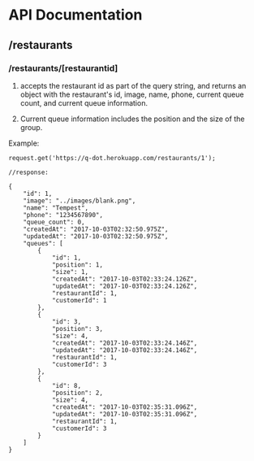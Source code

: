 # API Documentation

## /restaurants

### /restaurants/[restaurantid]

1. accepts the restaurant id as part of the query string, and returns an object with the restaurant's id, image, name, phone, current queue count, and current queue information.

1. Current queue information includes the position and the size of the group.

Example:
```
request.get('https://q-dot.herokuapp.com/restaurants/1');

//response:

{
    "id": 1,
    "image": "../images/blank.png",
    "name": "Tempest",
    "phone": "1234567890",
    "queue_count": 0,
    "createdAt": "2017-10-03T02:32:50.975Z",
    "updatedAt": "2017-10-03T02:32:50.975Z",
    "queues": [
        {
            "id": 1,
            "position": 1,
            "size": 1,
            "createdAt": "2017-10-03T02:33:24.126Z",
            "updatedAt": "2017-10-03T02:33:24.126Z",
            "restaurantId": 1,
            "customerId": 1
        },
        {
            "id": 3,
            "position": 3,
            "size": 4,
            "createdAt": "2017-10-03T02:33:24.146Z",
            "updatedAt": "2017-10-03T02:33:24.146Z",
            "restaurantId": 1,
            "customerId": 3
        },
        {
            "id": 8,
            "position": 2,
            "size": 4,
            "createdAt": "2017-10-03T02:35:31.096Z",
            "updatedAt": "2017-10-03T02:35:31.096Z",
            "restaurantId": 1,
            "customerId": 3
        }
    ]
}

```